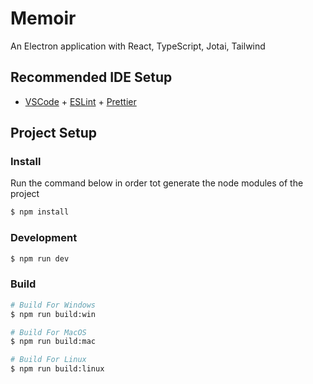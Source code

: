 # Memoir

An Electron application with React, TypeScript, Jotai, Tailwind

## Recommended IDE Setup

- [VSCode](https://code.visualstudio.com/) + [ESLint](https://marketplace.visualstudio.com/items?itemName=dbaeumer.vscode-eslint) + [Prettier](https://marketplace.visualstudio.com/items?itemName=esbenp.prettier-vscode)

## Project Setup

### Install
Run the command below in order tot generate the node modules of the project

```bash
$ npm install
```

### Development

```bash
$ npm run dev
```

### Build

```bash
# Build For Windows
$ npm run build:win

# Build For MacOS
$ npm run build:mac

# Build For Linux
$ npm run build:linux
```
